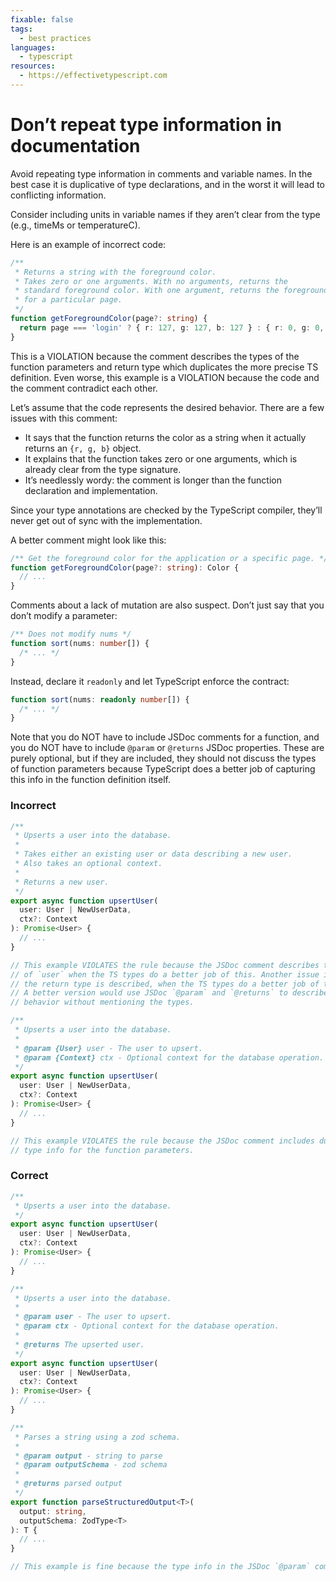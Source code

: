 ```yaml
---
fixable: false
tags:
  - best practices
languages:
  - typescript
resources:
  - https://effectivetypescript.com
---
```


# Don’t repeat type information in documentation

Avoid repeating type information in comments and variable names. In the best case it is duplicative of type declarations, and in the worst it will lead to conflicting information.

Consider including units in variable names if they aren’t clear from the type (e.g., timeMs or temperatureC).

Here is an example of incorrect code:

```ts
/**
 * Returns a string with the foreground color.
 * Takes zero or one arguments. With no arguments, returns the
 * standard foreground color. With one argument, returns the foreground color
 * for a particular page.
 */
function getForegroundColor(page?: string) {
  return page === 'login' ? { r: 127, g: 127, b: 127 } : { r: 0, g: 0, b: 0 }
}
```

This is a VIOLATION because the comment describes the types of the function parameters and return type which duplicates the more precise TS definition. Even worse, this example is a VIOLATION because the code and the comment contradict each other.

Let’s assume that the code represents the desired behavior. There are a few issues with this comment:

- It says that the function returns the color as a string when it actually returns an `{r, g, b}` object.
- It explains that the function takes zero or one arguments, which is already clear from the type signature.
- It’s needlessly wordy: the comment is longer than the function declaration and implementation.

Since your type annotations are checked by the TypeScript compiler, they’ll never get out of sync with the implementation.

A better comment might look like this:

```ts
/** Get the foreground color for the application or a specific page. */
function getForegroundColor(page?: string): Color {
  // ...
}
```

Comments about a lack of mutation are also suspect. Don’t just say that you don’t modify a parameter:

```ts
/** Does not modify nums */
function sort(nums: number[]) {
  /* ... */
}
```

Instead, declare it `readonly` and let TypeScript enforce the contract:

```ts
function sort(nums: readonly number[]) {
  /* ... */
}
```

Note that you do NOT have to include JSDoc comments for a function, and you do NOT have to include `@param` or `@returns` JSDoc properties. These are purely optional, but if they are included, they should not discuss the types of function parameters because TypeScript does a better job of capturing this info in the function definition itself.

### Incorrect

```ts
/**
 * Upserts a user into the database.
 *
 * Takes either an existing user or data describing a new user.
 * Also takes an optional context.
 *
 * Returns a new user.
 */
export async function upsertUser(
  user: User | NewUserData,
  ctx?: Context
): Promise<User> {
  // ...
}

// This example VIOLATES the rule because the JSDoc comment describes the type
// of `user` when the TS types do a better job of this. Another issue is that
// the return type is described, when the TS types do a better job of this.
// A better version would use JSDoc `@param` and `@returns` to describe the
// behavior without mentioning the types.
```

```ts
/**
 * Upserts a user into the database.
 *
 * @param {User} user - The user to upsert.
 * @param {Context} ctx - Optional context for the database operation.
 */
export async function upsertUser(
  user: User | NewUserData,
  ctx?: Context
): Promise<User> {
  // ...
}

// This example VIOLATES the rule because the JSDoc comment includes duplicate
// type info for the function parameters.
```

### Correct

```ts
/**
 * Upserts a user into the database.
 */
export async function upsertUser(
  user: User | NewUserData,
  ctx?: Context
): Promise<User> {
  // ...
}
```

```ts
/**
 * Upserts a user into the database.
 *
 * @param user - The user to upsert.
 * @param ctx - Optional context for the database operation.
 *
 * @returns The upserted user.
 */
export async function upsertUser(
  user: User | NewUserData,
  ctx?: Context
): Promise<User> {
  // ...
}
```

```ts
/**
 * Parses a string using a zod schema.
 *
 * @param output - string to parse
 * @param outputSchema - zod schema
 *
 * @returns parsed output
 */
export function parseStructuredOutput<T>(
  output: string,
  outputSchema: ZodType<T>
): T {
  // ...
}

// This example is fine because the type info in the JSDoc `@param` comments is relevant and simple.
```
